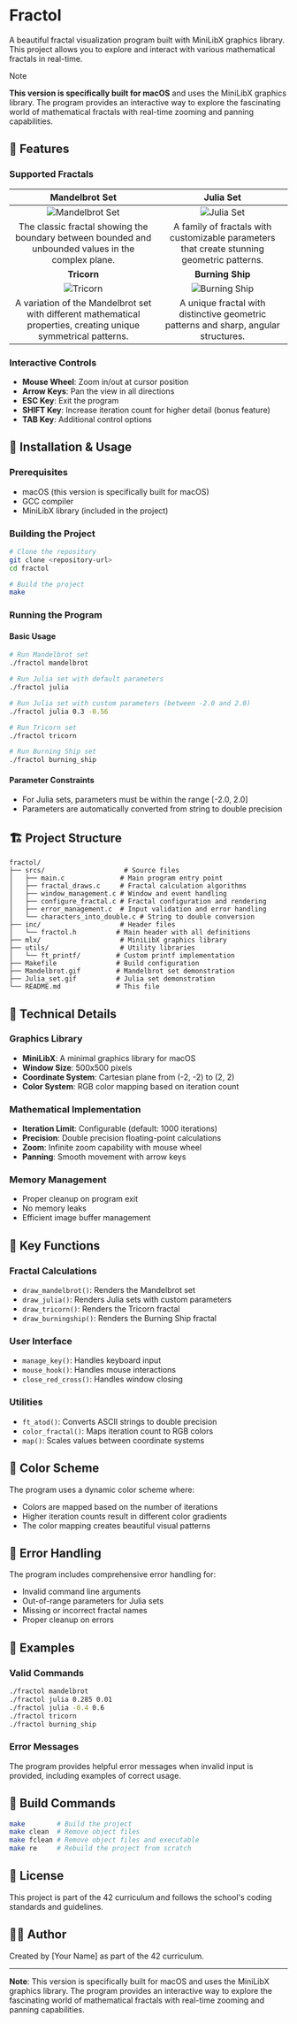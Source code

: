 # Fractol

A beautiful fractal visualization program built with MiniLibX graphics library. This project allows you to explore and interact with various mathematical fractals in real-time.

> [!NOTE]
> **This version is specifically built for macOS** and uses the MiniLibX graphics library. The program provides an interactive way to explore the fascinating world of mathematical fractals with real-time zooming and panning capabilities.

## 🎨 Features

### Supported Fractals

| **Mandelbrot Set** | **Julia Set** |
|:---:|:---:|
| ![Mandelbrot Set](Mandelbrot.gif) | ![Julia Set](Julia_set.gif) |
| The classic fractal showing the boundary between bounded and unbounded values in the complex plane. | A family of fractals with customizable parameters that create stunning geometric patterns. |
| **Tricorn** | **Burning Ship** |
| ![Tricorn](TricornSmallZoom.gif) | ![Burning Ship](Burning_Ship_Fractal.gif) |
| A variation of the Mandelbrot set with different mathematical properties, creating unique symmetrical patterns. | A unique fractal with distinctive geometric patterns and sharp, angular structures. |

### Interactive Controls
- **Mouse Wheel**: Zoom in/out at cursor position
- **Arrow Keys**: Pan the view in all directions
- **ESC Key**: Exit the program
- **SHIFT Key**: Increase iteration count for higher detail (bonus feature)
- **TAB Key**: Additional control options

## 🚀 Installation & Usage

### Prerequisites
- macOS (this version is specifically built for macOS)
- GCC compiler
- MiniLibX library (included in the project)

### Building the Project
```bash
# Clone the repository
git clone <repository-url>
cd fractol

# Build the project
make
```

### Running the Program

#### Basic Usage
```bash
# Run Mandelbrot set
./fractol mandelbrot

# Run Julia set with default parameters
./fractol julia

# Run Julia set with custom parameters (between -2.0 and 2.0)
./fractol julia 0.3 -0.56

# Run Tricorn set
./fractol tricorn

# Run Burning Ship set
./fractol burning_ship
```

#### Parameter Constraints
- For Julia sets, parameters must be within the range [-2.0, 2.0]
- Parameters are automatically converted from string to double precision

## 🏗️ Project Structure

```
fractol/
├── srcs/                    # Source files
│   ├── main.c              # Main program entry point
│   ├── fractal_draws.c     # Fractal calculation algorithms
│   ├── window_management.c # Window and event handling
│   ├── configure_fractal.c # Fractal configuration and rendering
│   ├── error_management.c  # Input validation and error handling
│   └── characters_into_double.c # String to double conversion
├── inc/                    # Header files
│   └── fractol.h          # Main header with all definitions
├── mlx/                    # MiniLibX graphics library
├── utils/                  # Utility libraries
│   └── ft_printf/         # Custom printf implementation
├── Makefile               # Build configuration
├── Mandelbrot.gif         # Mandelbrot set demonstration
├── Julia_set.gif          # Julia set demonstration
└── README.md              # This file
```

## 🔧 Technical Details

### Graphics Library
- **MiniLibX**: A minimal graphics library for macOS
- **Window Size**: 500x500 pixels
- **Coordinate System**: Cartesian plane from (-2, -2) to (2, 2)
- **Color System**: RGB color mapping based on iteration count

### Mathematical Implementation
- **Iteration Limit**: Configurable (default: 1000 iterations)
- **Precision**: Double precision floating-point calculations
- **Zoom**: Infinite zoom capability with mouse wheel
- **Panning**: Smooth movement with arrow keys

### Memory Management
- Proper cleanup on program exit
- No memory leaks
- Efficient image buffer management

## 🎯 Key Functions

### Fractal Calculations
- `draw_mandelbrot()`: Renders the Mandelbrot set
- `draw_julia()`: Renders Julia sets with custom parameters
- `draw_tricorn()`: Renders the Tricorn fractal
- `draw_burningship()`: Renders the Burning Ship fractal

### User Interface
- `manage_key()`: Handles keyboard input
- `mouse_hook()`: Handles mouse interactions
- `close_red_cross()`: Handles window closing

### Utilities
- `ft_atod()`: Converts ASCII strings to double precision
- `color_fractal()`: Maps iteration count to RGB colors
- `map()`: Scales values between coordinate systems

## 🎨 Color Scheme

The program uses a dynamic color scheme where:
- Colors are mapped based on the number of iterations
- Higher iteration counts result in different color gradients
- The color mapping creates beautiful visual patterns

## 🐛 Error Handling

The program includes comprehensive error handling for:
- Invalid command line arguments
- Out-of-range parameters for Julia sets
- Missing or incorrect fractal names
- Proper cleanup on errors

## 📝 Examples

### Valid Commands
```bash
./fractol mandelbrot
./fractol julia 0.285 0.01
./fractol julia -0.4 0.6
./fractol tricorn
./fractol burning_ship
```

### Error Messages
The program provides helpful error messages when invalid input is provided, including examples of correct usage.

## 🔄 Build Commands

```bash
make        # Build the project
make clean  # Remove object files
make fclean # Remove object files and executable
make re     # Rebuild the project from scratch
```

## 📄 License

This project is part of the 42 curriculum and follows the school's coding standards and guidelines.

## 👨‍💻 Author

Created by [Your Name] as part of the 42 curriculum.

---

**Note**: This version is specifically built for macOS and uses the MiniLibX graphics library. The program provides an interactive way to explore the fascinating world of mathematical fractals with real-time zooming and panning capabilities.